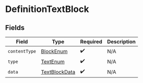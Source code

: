 # DefinitionTextBlock


## Fields

| Field                                                     | Type                                                      | Required                                                  | Description                                               |
| --------------------------------------------------------- | --------------------------------------------------------- | --------------------------------------------------------- | --------------------------------------------------------- |
| `contentType`                                             | [BlockEnum](../../models/components/BlockEnum.md)         | :heavy_check_mark:                                        | N/A                                                       |
| `type`                                                    | [TextEnum](../../models/components/TextEnum.md)           | :heavy_check_mark:                                        | N/A                                                       |
| `data`                                                    | [TextBlockData](../../models/components/TextBlockData.md) | :heavy_check_mark:                                        | N/A                                                       |